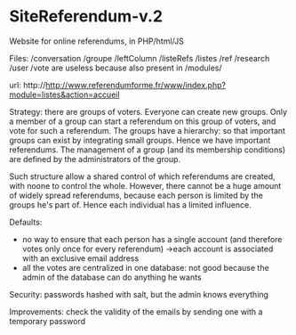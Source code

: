 # SiteReferendum-v.2
Website for online referendums, in PHP/html/JS

Files:
/conversation
/groupe
/leftColumn
/listeRefs
/listes
/ref
/research
/user
/vote
are useless because also present in /modules/

url:
http://http://www.referendumforme.fr/www/index.php?module=listes&action=accueil

Strategy:
there are groups of voters. Everyone can create new groups. Only a member of a group can start a referendum on this group of voters, and vote for such a referendum. The groups have a hierarchy: so that important groups can exist by integrating small groups. Hence we have important referendums. The management of a group (and its membership conditions) are defined by the administrators of the group.

Such structure allow a shared control of which referendums are created, with noone to control the whole. However, there cannot be a huge amount of widely spread referendums, because each person is limited by the groups he's part of. Hence each individual has a limited influence. 

Defaults:
- no way to ensure that each person has a single account (and therefore votes only once for every referendum) ->each account is associated with an exclusive email address
- all the votes are centralized in one database: not good because the admin of the database can do anything he wants

Security:
passwords hashed with salt, but the admin knows everything

Improvements: check the validity of the emails by sending one with a temporary password
